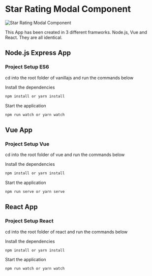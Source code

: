 # Star Rating Modal Component

![Star Rating Modal Component](https://res.cloudinary.com/d74fh3kw/image/upload/v1582580432/star_review_zj5ijo.jpg 'Star Rating Modal Component')

This App has been created in 3 different framworks. Node.js, Vue and React. They are all identical.

## Node.js Express App

### Project Setup ES6

cd into the root folder of vanillajs and run the commands below

Install the dependencies

```bash
npm install or yarn install
```

Start the application

```bash
npm run watch or yarn watch
```

## Vue App

### Project Setup Vue

cd into the root folder of vue and run the commands below

Install the dependencies

```bash
npm install or yarn install
```

Start the application

```bash
npm run serve or yarn serve
```

## React App

### Project Setup React

cd into the root folder of react and run the commands below

Install the dependencies

```bash
npm install or yarn install
```

Start the application

```bash
npm run watch or yarn watch
```
